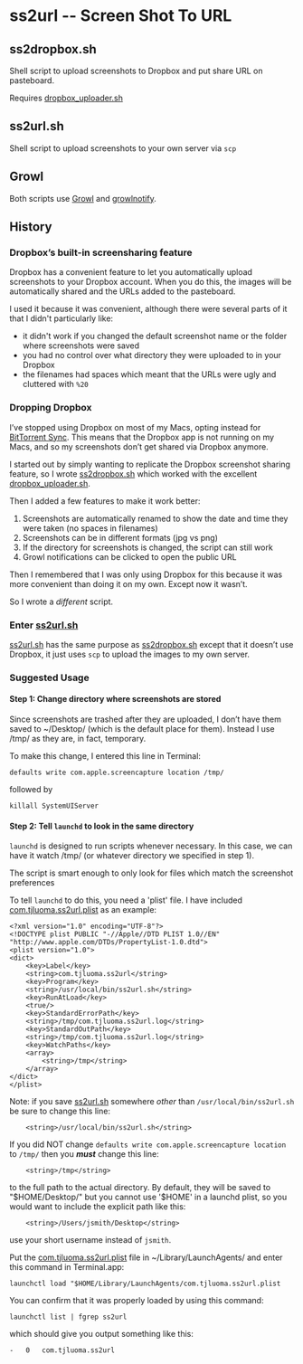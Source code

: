 ss2url -- Screen Shot To URL
============================

## ss2dropbox.sh

Shell script to upload screenshots to Dropbox and put share URL on pasteboard.

Requires [dropbox_uploader.sh][1]

## ss2url.sh

Shell script to upload screenshots to your own server via `scp`

## Growl

Both scripts use [Growl][2] and [growlnotify][3].

## History


### Dropbox’s built-in screensharing feature

Dropbox has a convenient feature to let you automatically upload screenshots to your Dropbox account. When you do this, the images will be automatically shared and the URLs added to the pasteboard.

I used it because it was convenient, although there were several parts of it that I didn't particularly like:

*	it didn't work if you changed the default screenshot name or the folder where screenshots were saved
*	you had no control over what directory they were uploaded to in your Dropbox
*	the filenames had spaces which meant that the URLs were ugly and cluttered with `%20`

### Dropping Dropbox

I’ve stopped using Dropbox on most of my Macs, opting instead for [BitTorrent Sync][4]. This means that the Dropbox app is not running on my Macs, and so my screenshots don’t get shared via Dropbox anymore.

I started out by simply wanting to replicate the Dropbox screenshot sharing feature, so I wrote [ss2dropbox.sh][5] which worked with the excellent [dropbox_uploader.sh][1].

Then I added a few features to make it work better:

1.	Screenshots are automatically renamed to show the date and time they were taken (no spaces in filenames)
2.	Screenshots can be in different formats (jpg vs png)
3.	If the directory for screenshots is changed, the script can still work
4.	Growl notifications can be clicked to open the public URL

Then I remembered that I was only using Dropbox for this because it was more convenient than doing it on my own. Except now it wasn’t.

So I wrote a _different_ script.

### Enter [ss2url.sh][6]

[ss2url.sh][6] has the same purpose as [ss2dropbox.sh][5] except that it doesn’t use Dropbox, it just uses `scp` to upload the images to my own server.

### Suggested Usage

#### Step 1: Change directory where screenshots are stored
Since screenshots are trashed after they are uploaded, I don’t have them saved to ~/Desktop/ (which is the default place for them). Instead I use /tmp/ as they are, in fact, temporary.

To make this change, I entered this line in Terminal:

	defaults write com.apple.screencapture location /tmp/

followed by

	killall SystemUIServer

#### Step 2: Tell `launchd` to look in the same directory

`launchd` is designed to run scripts whenever necessary. In this case, we can have it watch /tmp/ (or whatever directory we specified in step 1).

The script is smart enough to only look for files which match the screenshot preferences

To tell `launchd` to do this, you need a 'plist' file. I have included [com.tjluoma.ss2url.plist][7] as an example:

	<?xml version="1.0" encoding="UTF-8"?>
	<!DOCTYPE plist PUBLIC "-//Apple//DTD PLIST 1.0//EN" "http://www.apple.com/DTDs/PropertyList-1.0.dtd">
	<plist version="1.0">
	<dict>
		<key>Label</key>
		<string>com.tjluoma.ss2url</string>
		<key>Program</key>
		<string>/usr/local/bin/ss2url.sh</string>
		<key>RunAtLoad</key>
		<true/>
		<key>StandardErrorPath</key>
		<string>/tmp/com.tjluoma.ss2url.log</string>
		<key>StandardOutPath</key>
		<string>/tmp/com.tjluoma.ss2url.log</string>
		<key>WatchPaths</key>
		<array>
			<string>/tmp</string>
		</array>
	</dict>
	</plist>

Note: if you save [ss2url.sh][6] somewhere _other_ than `/usr/local/bin/ss2url.sh` be sure to change this line:

		<string>/usr/local/bin/ss2url.sh</string>

If you did NOT change `defaults write com.apple.screencapture location` to `/tmp/` then you ***must*** change this line:

		<string>/tmp</string>

to the full path to the actual directory. By default, they will be saved to "$HOME/Desktop/" but you cannot use '$HOME' in a launchd plist, so you would want to include the explicit path like this:

		<string>/Users/jsmith/Desktop</string>

use your short username instead of `jsmith`.

Put the [com.tjluoma.ss2url.plist][7] file in ~/Library/LaunchAgents/ and enter this command in Terminal.app:

	launchctl load "$HOME/Library/LaunchAgents/com.tjluoma.ss2url.plist

You can confirm that it was properly loaded by using this command:

	launchctl list | fgrep ss2url

which should give you output something like this:

	-	0	com.tjluoma.ss2url




[1]:	https://github.com/andreafabrizi/Dropbox-Uploader/blob/master/dropbox_uploader.sh
[2]:	http://growl.info
[3]:	http://growl.info/downloads#generaldownloads
[4]:	http://sync-help.bittorrent.com
[5]:	https://github.com/tjluoma/ss2url/blob/master/ss2dropbox.sh
[6]:	https://github.com/tjluoma/ss2url/blob/master/ss2url.sh
[7]:	https://github.com/tjluoma/ss2url/blob/master/com.tjluoma.ss2url.plist


